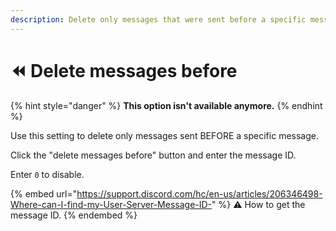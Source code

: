 ```yaml
---
description: Delete only messages that were sent before a specific message.
---
```


# ⏪ Delete messages before

{% hint style="danger" %}
**This option isn't available anymore.**
{% endhint %}

Use this setting to delete only messages sent BEFORE a specific message.

Click the "delete messages before" button and enter the message ID.

Enter `0` to disable.

{% embed url="https://support.discord.com/hc/en-us/articles/206346498-Where-can-I-find-my-User-Server-Message-ID-" %}
⚠ How to get the message ID.
{% endembed %}
